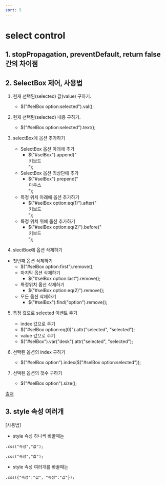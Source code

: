 ```yaml
---
sort: 5
---
```


# select control

## 1. stopPropagation, preventDefault, return false 간의 차이점

## 2. SelectBox 제어, 사용법

1. 현재 선택된(selected) 값(value) 구하기.
   - $("#selBox option:selected").val();

2. 현재 선택된(selected) 내용 구하기.
   - $("#selBox option:selected").text();

3. selectBox에 옵션 추가하기
   - SelectBox 옵션 아래에 추가
     - $("#selBox").append("<option value='keyboard'>키보드</option>");
   - SelectBox 옵션 최상단에 추가
     - $("#selBox").prepend("<option value='mouse'>마우스</option>");
   - 특정 위치 아래에 옵션 추가하기
     - $("#selBox option:eq(1)").after("<option value='mouse'>키보드</option>");
   - 특정 위치 위에 옵션 추가하기
     - $("#selBox option:eq(2)").before("<option value='mouse'>키보드</option>");


4. slectBox에 옵션 삭제하기
- 첫번째 옵션 삭제하기
    - $("#selBox option:first").remove();
  - 마지막 옵션 삭제하기
    - $("#selBox option:last").remove();
  - 특정위치 옵션 삭제하기
    - $("#selBox option:eq(2)").remove();
  - 모든 옵션 삭제하기
    - $("#selBox").find("option").remove();

5. 특정 값으로 selected 이벤트 주기
   - index 값으로 주기
    - $("#selBox option:eq(0)").attr("selected", "selected");
   - value 값으로 주기
    - $("#selBox").var("desk").attr("selected", "selected");


6. 선택된 옵션의 index 구하기
   - $("#selBox option").index($("#selBox option:selected"));

7. 선택된 옵션의 갯수 구하기
   - $("#selBox option").size();

[출처](https://fruitdev.tistory.com/142)



## 3. style 속성 여러개

[사용법]
- style 속성 하나씩 바꿀때는
```
.css("속성","값");

.css("속성","값");
```

- style 속성 여러개를 바꿀때는
```
.css({"속성":"값", "속성":"값"});
```

